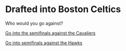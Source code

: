 # Drafted into Boston Celtics
Who would you go against?

[Go into the semifinals against the Cavaliers](../step-2/match-results-against-oklahoma-city-thunder.md)

[Go into semifinals against the Hawks](../step-2/match-results-against-the-atlanta-hawks.md)

